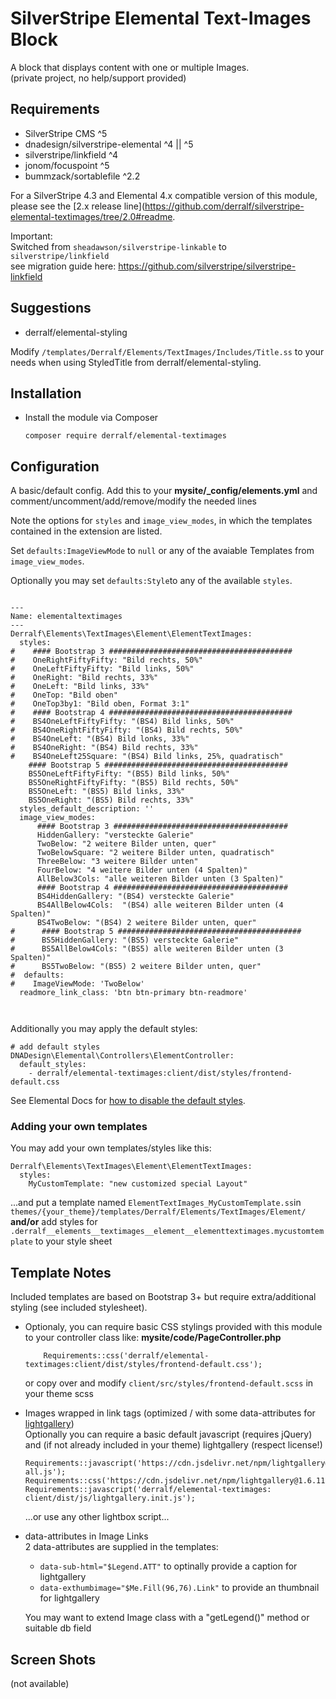 # SilverStripe Elemental Text-Images Block

A block that displays content with one or multiple Images.  
(private project, no help/support provided)

## Requirements

* SilverStripe CMS ^5
* dnadesign/silverstripe-elemental ^4 || ^5
* silverstripe/linkfield ^4
* jonom/focuspoint ^5
* bummzack/sortablefile ^2.2

For a SilverStripe 4.3 and Elemental 4.x compatible version of this module, please see the [2.x release line](https://github.com/derralf/silverstripe-elemental-textimages/tree/2.0#readme.

Important:  
Switched from `sheadawson/silverstripe-linkable` to `silverstripe/linkfield`  
see migration guide here: https://github.com/silverstripe/silverstripe-linkfield


## Suggestions
* derralf/elemental-styling

Modify `/templates/Derralf/Elements/TextImages/Includes/Title.ss` to your needs when using StyledTitle from derralf/elemental-styling.


## Installation

- Install the module via Composer
  ```
  composer require derralf/elemental-textimages
  ```


## Configuration

A basic/default config. Add this to your **mysite/\_config/elements.yml** and comment/uncomment/add/remove/modify the needed lines 

Note the options for `styles` and `image_view_modes`, in which the templates contained in the extension are listed.

Set `defaults:ImageViewMode` to `null` or any of the avaiable Templates from `image_view_modes`.

Optionally you may set `defaults:Style`to any of the available `styles`.

```

---
Name: elementaltextimages
---
Derralf\Elements\TextImages\Element\ElementTextImages:
  styles:
#    #### Bootstrap 3 #########################################
#    OneRightFiftyFifty: "Bild rechts, 50%"
#    OneLeftFiftyFifty: "Bild links, 50%"
#    OneRight: "Bild rechts, 33%"
#    OneLeft: "Bild links, 33%"
#    OneTop: "Bild oben"
#    OneTop3by1: "Bild oben, Format 3:1"
#    #### Bootstrap 4 #########################################
#    BS4OneLeftFiftyFifty: "(BS4) Bild links, 50%"
#    BS4OneRightFiftyFifty: "(BS4) Bild rechts, 50%"
#    BS4OneLeft: "(BS4) Bild lonks, 33%"
#    BS4OneRight: "(BS4) Bild rechts, 33%"
#    BS4OneLeft25Square: "(BS4) Bild links, 25%, quadratisch"
    #### Bootstrap 5 #########################################
    BS5OneLeftFiftyFifty: "(BS5) Bild links, 50%"
    BS5OneRightFiftyFifty: "(BS5) Bild rechts, 50%"
    BS5OneLeft: "(BS5) Bild links, 33%"
    BS5OneRight: "(BS5) Bild rechts, 33%"
  styles_default_description: ''
  image_view_modes:
      #### Bootstrap 3 #######################################
      HiddenGallery: "versteckte Galerie"
      TwoBelow: "2 weitere Bilder unten, quer"
      TwoBelowSquare: "2 weitere Bilder unten, quadratisch"
      ThreeBelow: "3 weitere Bilder unten"
      FourBelow: "4 weitere Bilder unten (4 Spalten)"
      AllBelow3Cols: "alle weiteren Bilder unten (3 Spalten)"
      #### Bootstrap 4 #######################################
      BS4HiddenGallery: "(BS4) versteckte Galerie"
      BS4AllBelow4Cols:  "(BS4) alle weiteren Bilder unten (4 Spalten)"
      BS4TwoBelow: "(BS4) 2 weitere Bilder unten, quer"
#      #### Bootstrap 5 #########################################
#      BS5HiddenGallery: "(BS5) versteckte Galerie"
#      BS5AllBelow4Cols: "(BS5) alle weiteren Bilder unten (3 Spalten)"
#      BS5TwoBelow: "(BS5) 2 weitere Bilder unten, quer"
#  defaults:
#    ImageViewMode: 'TwoBelow'
  readmore_link_class: 'btn btn-primary btn-readmore'
  
  
```

Additionally you may apply the default styles:

```
# add default styles
DNADesign\Elemental\Controllers\ElementController:
  default_styles:
    - derralf/elemental-textimages:client/dist/styles/frontend-default.css
```

See Elemental Docs for [how to disable the default styles](https://github.com/dnadesign/silverstripe-elemental#disabling-the-default-stylesheets).

### Adding your own templates

You may add your own templates/styles like this:

```
Derralf\Elements\TextImages\Element\ElementTextImages:
  styles:
    MyCustomTemplate: "new customized special Layout"
```

...and put a template named `ElementTextImages_MyCustomTemplate.ss`in `themes/{your_theme}/templates/Derralf/Elements/TextImages/Element/`  
**and/or**
add styles for `.derralf__elements__textimages__element__elementtextimages.mycustomtemplate` to your style sheet

## Template Notes

Included templates are based on Bootstrap 3+ but require extra/additional styling (see included stylesheet).

- Optionaly, you can require basic CSS stylings provided with this module to your controller class like:
  **mysite/code/PageController.php**
  ```
      Requirements::css('derralf/elemental-textimages:client/dist/styles/frontend-default.css');
  ```
  or copy over and modify `client/src/styles/frontend-default.scss` in your theme scss

- Images wrapped in link tags (optimized / with some data-attributes for [lightgallery](http://sachinchoolur.github.io/lightGallery/))   
  Optionally you can require a basic default javascript (requires jQuery) and (if not already included in your theme) lightgallery (respect license!)
  ```
  Requirements::javascript('https://cdn.jsdelivr.net/npm/lightgallery@1.6.11/dist/js/lightgallery-all.js');
  Requirements::css('https://cdn.jsdelivr.net/npm/lightgallery@1.6.11/dist/css/lightgallery.min.css');
  Requirements::javascript('derralf/elemental-textimages: client/dist/js/lightgallery.init.js');
  ```
  ...or use any other lightbox script...

- data-attributes in Image Links  
  2 data-attributes are supplied in the templates:
  - `data-sub-html="$Legend.ATT"` to optinally provide a caption for lightgallery
  - `data-exthumbimage="$Me.Fill(96,76).Link"` to provide an thumbnail for lightgallery
  
  You may want to extend Image class with a "getLegend()" method or suitable db field


## Screen Shots

(not available)


